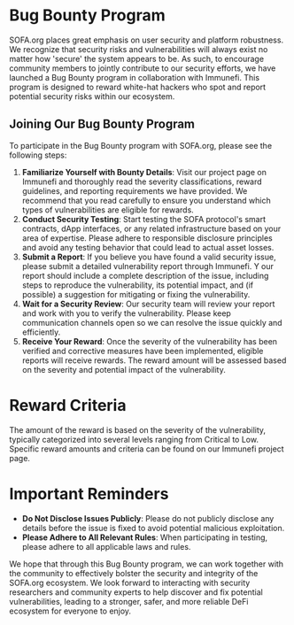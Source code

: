 # Bug Bounty Program

SOFA.org places great emphasis on user security and platform robustness.  We recognize that security risks and vulnerabilities will always exist no matter how 'secure' the system appears to be.  As such, to encourage community members to jointly contribute to our security efforts, we have launched a Bug Bounty program in collaboration with Immunefi.  This program is designed to reward white-hat hackers who spot and report potential security risks within our ecosystem.

## Joining Our Bug Bounty Program

To participate in the Bug Bounty program with SOFA.org, please see the following steps:

1. **Familiarize Yourself with Bounty Details**:  Visit our project page on Immunefi and thoroughly read the severity classifications, reward guidelines, and reporting requirements we have provided.  We recommend that you read carefully to ensure you understand which types of vulnerabilities are eligible for rewards.
2. **Conduct Security Testing**:  Start testing the SOFA protocol's smart contracts, dApp interfaces, or any related infrastructure based on your area of expertise.  Please adhere to responsible disclosure principles and avoid any testing behavior that could lead to actual asset losses.
3. **Submit a Report**:  If you believe you have found a valid security issue, please submit a detailed vulnerability report through Immunefi. Y our report should include a complete description of the issue, including steps to reproduce the vulnerability, its potential impact, and (if possible) a suggestion for mitigating or fixing the vulnerability.
4. **Wait for a Security Review**:  Our security team will review your report and work with you to verify the vulnerability.  Please keep communication channels open so we can resolve the issue quickly and efficiently.
5. **Receive Your Reward**:  Once the severity of the vulnerability has been verified and corrective measures have been implemented, eligible reports will receive rewards.  The reward amount will be assessed based on the severity and potential impact of the vulnerability.

# Reward Criteria

The amount of the reward is based on the severity of the vulnerability, typically categorized into several levels ranging from Critical to Low.  Specific reward amounts and criteria can be found on our Immunefi project page.

# Important Reminders

- **Do Not Disclose Issues Publicly**:  Please do not publicly disclose any details before the issue is fixed to avoid potential malicious exploitation.
- **Please Adhere to All Relevant Rules**: When participating in testing, please adhere to all applicable laws and rules.

We hope that through this Bug Bounty program, we can work together with the community to effectively bolster the security and integrity of the SOFA.org ecosystem.  We look forward to interacting with security researchers and community experts to help discover and fix potential vulnerabilities, leading to a stronger, safer, and more reliable DeFi ecosystem for everyone to enjoy.

